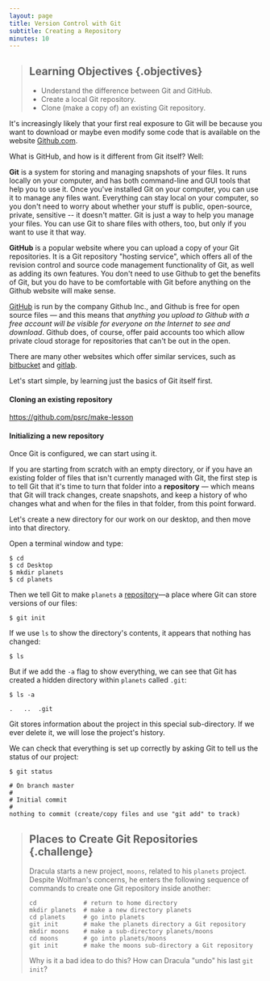 ```yaml
---
layout: page
title: Version Control with Git
subtitle: Creating a Repository
minutes: 10
---
```

> ## Learning Objectives {.objectives}
>
> *   Understand the difference between Git and GitHub.
> *   Create a local Git repository.
> *   Clone (make a copy of) an existing Git repository.

It's increasingly likely that your first real exposure to Git will be because you want to download or maybe even modify some code that is available on the website [Github.com](http://github.com).

What is GitHub, and how is it different from Git itself? Well:

**Git** is a system for storing and managing snapshots of your files. It runs locally on your computer, and has both command-line and GUI tools that help you to use it. Once you've installed Git on your computer, you can use it to manage any files want. Everything can stay local on your computer, so you don't need to worry about whether your stuff is public, open-source, private, sensitive -- it doesn't matter. Git is just a way to help you manage your files. You can use Git to share files with others, too, but only if you want to use it that way.

**GitHub** is a popular website where you can upload a copy of your Git repositories. It is a Git repository "hosting service", which offers all of the revision control and source code management  functionality of Git, as well as adding its own features. You don't need to use Github to get the benefits of Git, but you do have to be comfortable with Git before anything on the Github website will make sense.

[GitHub](http://github.com) is run by the company Github Inc., and Github is free for open source files — and this means that *anything you upload to Github with a free account will be visible for everyone on the Internet to see and download*. Github does, of course, offer paid accounts too which allow private cloud storage for repositories that can't be out in the open.

There are many other websites which offer similar services, such as [bitbucket](http://bitbucket.org) and [gitlab](http://www.gitlab.com).

Let's start simple, by learning just the basics of Git itself first.

#### Cloning an existing repository

https://github.com/psrc/make-lesson

#### Initializing a new repository

Once Git is configured, we can start using it.

If you are starting from scratch with an empty directory, or if you have an existing folder of files that isn't currently managed with Git, the first step is to tell Git that it's time to turn that folder into a **repository** — which means that Git will track changes, create snapshots, and keep a history of who changes what and when for the files in that folder, from this point forward.

Let's create a new directory for our work on our desktop, and then move into that directory.

Open a terminal window and type:

~~~ {.bash}
$ cd
$ cd Desktop
$ mkdir planets
$ cd planets
~~~

Then we tell Git to make `planets` a [repository](reference.html#repository)&mdash;a place where
Git can store versions of our files:

~~~ {.bash}
$ git init
~~~

If we use `ls` to show the directory's contents,
it appears that nothing has changed:

~~~ {.bash}
$ ls
~~~

But if we add the `-a` flag to show everything,
we can see that Git has created a hidden directory within `planets` called `.git`:

~~~ {.bash}
$ ls -a
~~~
~~~ {.output}
.	..	.git
~~~

Git stores information about the project in this special sub-directory.
If we ever delete it,
we will lose the project's history.

We can check that everything is set up correctly
by asking Git to tell us the status of our project:

~~~ {.bash}
$ git status
~~~
~~~ {.output}
# On branch master
#
# Initial commit
#
nothing to commit (create/copy files and use "git add" to track)
~~~

> ## Places to Create Git Repositories {.challenge}
>
> Dracula starts a new project, `moons`, related to his `planets` project.
> Despite Wolfman's concerns, he enters the following sequence of commands to
> create one Git repository inside another:
>
> ~~~ {.bash}
> cd             # return to home directory
> mkdir planets  # make a new directory planets
> cd planets     # go into planets
> git init       # make the planets directory a Git repository
> mkdir moons    # make a sub-directory planets/moons
> cd moons       # go into planets/moons
> git init       # make the moons sub-directory a Git repository
> ~~~
>
> Why is it a bad idea to do this?
> How can Dracula "undo" his last `git init`?

